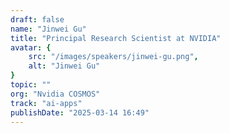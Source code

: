 ```yaml
---
draft: false
name: "Jinwei Gu"
title: "Principal Research Scientist at NVIDIA"
avatar: {
    src: "/images/speakers/jinwei-gu.png",
    alt: "Jinwei Gu"
}
topic: ""
org: "Nvidia COSMOS"
track: "ai-apps"
publishDate: "2025-03-14 16:49"
---
```

